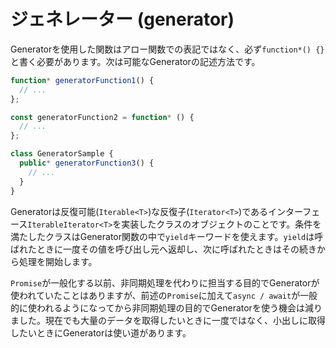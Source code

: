 # ジェネレーター \(generator\)

Generatorを使用した関数はアロー関数での表記ではなく、必ず`function*() {}`と書く必要があります。次は可能なGeneratorの記述方法です。

```typescript
function* generatorFunction1() {
  // ...
};

const generatorFunction2 = function* () {
  // ...
};

class GeneratorSample {
  public* generatorFunction3() {
    // ...
  }
}
```

Generatorは反復可能\(`Iterable<T>`\)な反復子\(`Iterator<T>`\)であるインターフェース`IterableIterator<T>`を実装したクラスのオブジェクトのことです。条件を満たしたクラスはGenerator関数の中で`yield`キーワードを使えます。`yield`は呼ばれたときに一度その値を呼び出し元へ返却し、次に呼ばれたときはその続きから処理を開始します。

`Promise`が一般化する以前、非同期処理を代わりに担当する目的でGeneratorが使われていたことはありますが、前述の`Promise`に加えて`async / await`が一般的に使われるようになってから非同期処理の目的でGeneratorを使う機会は減りました。現在でも大量のデータを取得したいときに一度ではなく、小出しに取得したいときにGeneratorは使い道があります。

